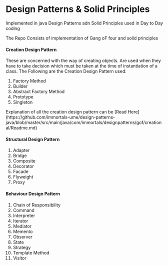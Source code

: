 <h1> Design Patterns & Solid Principles </h1>

<p>
Implemented in java Design Patterns adn Solid Principles used in Day to Day coding  </p>

<p>
 The Repo Consists of implementation of Gang oF four and solid principles 
</p>

<div>
<h4> Creation Design Pattern </h4>
<p>
   These are concerned with the way of creating objects. Are used when they have to take decision which must be taken at
   the time of instantiation of a class.
   The Following are the Creation Design Pattern used:
<p>
<ol>
    <li>Factory Method</li>
    <li>Builder</li>
    <li>Abstract Factory Method</li>
    <li>Prototype</li>
    <li>Singleton</li>
</ol>
<p>
 Explanation of all the creation design pattern can be  [Read Here](https://github.com/immortals-ume/design-patterns-java/blob/master/src/main/java/com/immortals/designpatterns/gof/creational/Readme.md)

</p>
</div>

<div>
<h4> Structural Design Pattern </h4>
<p>

</p>
<ol>
<li>Adapter</li>
<li>Bridge</li>
<li>Composite</li>
<li>Decorator</li>
<li>Facade</li>
<li>Flyweight</li>
<li>Proxy</li>    
</ol>
</div>

<div>
<h4> Behaviour Design Pattern </h4>
<p>

</p>
<ol>
    <li> Chain of Responsibility</li>
    <li> Command</li>
    <li> Interpreter</li>
    <li> Iterator</li>
    <li> Mediator</li>
    <li> Memento</li>
    <li> Observer</li>
    <li> State</li>
    <li> Strategy</li>
    <li> Template Method</li>
    <li> Visitor</li>
</ol>
</div>
